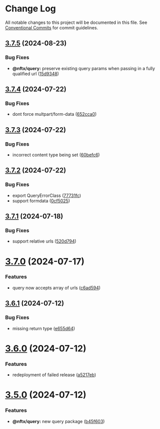# Change Log

All notable changes to this project will be documented in this file.
See [Conventional Commits](https://conventionalcommits.org) for commit guidelines.

## [3.7.5](https://github.com/NFTX-project/nftxjs/compare/v3.7.4...v3.7.5) (2024-08-23)


### Bug Fixes

* **@nftx/query:** preserve existing query params when passing in a fully qualified url ([15d9348](https://github.com/NFTX-project/nftxjs/commit/15d934869ce83a0069714df7c726b4fd46866491))





## [3.7.4](https://github.com/NFTX-project/nftxjs/compare/v3.7.3...v3.7.4) (2024-07-22)


### Bug Fixes

* dont force multpart/form-data ([652cca0](https://github.com/NFTX-project/nftxjs/commit/652cca0bac5bb2fd993ae488b25a4206017017cf))





## [3.7.3](https://github.com/NFTX-project/nftxjs/compare/v3.7.2...v3.7.3) (2024-07-22)


### Bug Fixes

* incorrect content type being set ([60befc6](https://github.com/NFTX-project/nftxjs/commit/60befc69912be900941dbd7be7b2be04c2b7df64))





## [3.7.2](https://github.com/NFTX-project/nftxjs/compare/v3.7.1...v3.7.2) (2024-07-22)


### Bug Fixes

* export QueryErrorClass ([77731fc](https://github.com/NFTX-project/nftxjs/commit/77731fc21f9270ebaf0abbbd5d95fe0c8e918dbb))
* support  formdata ([0cf5025](https://github.com/NFTX-project/nftxjs/commit/0cf5025c9a594a96a76edd10f24b4c72f9d4659e))





## [3.7.1](https://github.com/NFTX-project/nftxjs/compare/v3.7.0...v3.7.1) (2024-07-18)


### Bug Fixes

* support relative urls ([520d794](https://github.com/NFTX-project/nftxjs/commit/520d794407e179efdc7c2eb810e9b05f0677480c))





# [3.7.0](https://github.com/NFTX-project/nftxjs/compare/v3.6.2...v3.7.0) (2024-07-17)


### Features

* query now accepts array of urls ([c6ad594](https://github.com/NFTX-project/nftxjs/commit/c6ad59419db3dadbf426e1080b9bc083c0236203))





## [3.6.1](https://github.com/NFTX-project/nftxjs/compare/v3.6.0...v3.6.1) (2024-07-12)


### Bug Fixes

* missing return type ([e655d64](https://github.com/NFTX-project/nftxjs/commit/e655d641afc39b8b60be3776f2b44d7599d9d5e8))





# [3.6.0](https://github.com/NFTX-project/nftxjs/compare/v3.5.0...v3.6.0) (2024-07-12)


### Features

* redeployment of failed release ([a5217eb](https://github.com/NFTX-project/nftxjs/commit/a5217ebb52e161bf265b951bd6a2371e806d9bc5))





# [3.5.0](https://github.com/NFTX-project/nftxjs/compare/v3.4.3...v3.5.0) (2024-07-12)


### Features

* **@nftx/query:** new query package ([b45f603](https://github.com/NFTX-project/nftxjs/commit/b45f603f8e078fb4c34d3a063c21aef11593a153))

